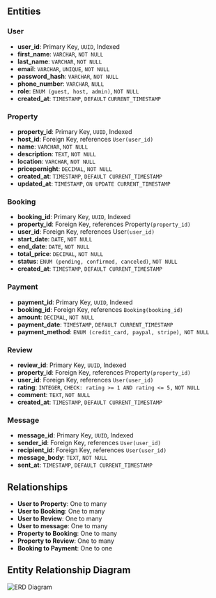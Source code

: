 ## Entities
### User
- **user_id**: Primary Key, `UUID`, Indexed
- **first_name**: `VARCHAR`, `NOT NULL`
- **last_name**: `VARCHAR`, `NOT NULL`
- **email**: `VARCHAR`, `UNIQUE`, `NOT NULL`
- **password_hash**: `VARCHAR`, `NOT NULL`
- **phone_number**: `VARCHAR`, `NULL`
- **role**: `ENUM (guest, host, admin)`, `NOT NULL`
- **created_at**: `TIMESTAMP`, `DEFAULT` `CURRENT_TIMESTAMP`

### Property
- **property_id**: Primary Key, `UUID`, Indexed
- **host_id**: Foreign Key, references `User(user_id)`
- **name**: `VARCHAR`, `NOT NULL`
- **description**: `TEXT`, `NOT NULL`
- **location**: `VARCHAR`, `NOT NULL`
- **pricepernight**: `DECIMAL`, `NOT NULL`
- **created_at**: `TIMESTAMP`, `DEFAULT CURRENT_TIMESTAMP`
- **updated_at**: `TIMESTAMP`, `ON UPDATE CURRENT_TIMESTAMP`


### Booking
- **booking_id**: Primary Key, `UUID`, Indexed
- **property_id**: Foreign Key, references Property`(property_id)`
- **user_id**: Foreign Key, references User`(user_id)`
- **start_date**: `DATE`, `NOT NULL`
- **end_date**: `DATE`, `NOT NULL`
- **total_price**: `DECIMAL`, `NOT NULL`
- **status**: `ENUM (pending, confirmed, canceled)`, `NOT NULL`
- **created_at**: `TIMESTAMP`, `DEFAULT CURRENT_TIMESTAMP`


### Payment
- **payment_id**: Primary Key, `UUID`, Indexed
- **booking_id**: Foreign Key, references `Booking(booking_id)`
- **amount**: `DECIMAL`, `NOT NULL`
- **payment_date**: `TIMESTAMP`, `DEFAULT CURRENT_TIMESTAMP`
- **payment_method**: `ENUM (credit_card, paypal, stripe)`,` NOT NULL`


### Review
- **review_id**: Primary Key, `UUID`, Indexed
- **property_id**: Foreign Key, references Property`(property_id)`
- **user_id**: Foreign Key, references `User(user_id)`
- **rating**: `INTEGER`, `CHECK: rating >= 1 AND rating <= 5,` `NOT NULL`
- **comment**: `TEXT`, `NOT NULL`
- **created_at**: `TIMESTAMP`, `DEFAULT CURRENT_TIMESTAMP`


### Message
- **message_id**: Primary Key, `UUID`, Indexed
- **sender_id**: Foreign Key, references `User(user_id)`
- **recipient_id**: Foreign Key, references `User(user_id)`
- **message_body**: `TEXT`, `NOT NULL`
- **sent_at**: `TIMESTAMP`, `DEFAULT CURRENT_TIMESTAMP`

## Relationships
- **User to Property**: One to many 
- **User to Booking**: One to many
- **User to Review**: One to many
- **User to message**: One to many
- **Property to Booking**: One to many
- **Property to Review**: One to many
- **Booking to Payment**: One to one

## Entity Relationship Diagram
![ERD Diagram](https://drive.google.com/file/d/1PIWQzjaX9Wxq8yhyjgcQGKJ0Ja0X2ITC/view?usp=sharing)